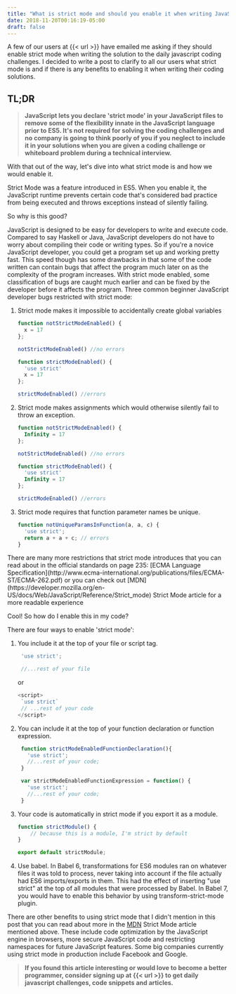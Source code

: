```yaml
---
title: "What is strict mode and should you enable it when writing JavaScript?"
date: 2018-11-20T00:16:19-05:00
draft: false
---
```


A few of our users at {{< url >}} have emailed me asking if they should enable strict mode when writing the solution to the daily javascript coding challenges. I decided to write a post to clarify to all our users what strict mode is and if there is any benefits to enabling it when writing their coding solutions.

## TL;DR
>**JavaScript lets you declare 'strict mode' in your JavaScript files to remove some of the flexibility innate in the JavaScript language prior to ES5. It's not required for solving the coding challenges and no company is going to think poorly of you if you neglect to include it in your solutions when you are given a coding challenge or whiteboard problem during a technical interview.**

With that out of the way, let's dive into what strict mode is and how we would enable it.

Strict Mode was a feature introduced in ES5.  When you enable it, the JavaScript runtime prevents certain code that's considered bad practice from being executed and throws exceptions instead of silently failing.

So why is this good?

JavaScript is designed to be easy for developers to write and execute code.  Compared to say Haskell or Java, JavaScript developers do not have to worry about compiling their code or writing types.  So if you're a novice JavaScript developer, you could get a program set up and working pretty fast.  This speed though has some drawbacks in that some of the code written can contain bugs that affect the program much later on as the complexity of the program increases.  With strict mode enabled, some classification of bugs are caught much earlier and can be fixed by the developer before it affects the program.  Three common beginner JavaScript developer bugs restricted with strict mode:
<ol>
<li>Strict mode makes it impossible to accidentally create global variables

```javascript
function notStrictModeEnabled() {
  x = 17
};

notStrictModeEnabled() //no errors
```

```javascript
function strictModeEnabled() {
  'use strict'
  x = 17
};

strictModeEnabled() //errors
```
</li>
<li>Strict mode makes assignments which would otherwise silently fail to throw an exception.

```javascript
function notStrictModeEnabled() {
  Infinity = 17
};

notStrictModeEnabled() //no errors
```

```javascript
function strictModeEnabled() {
  'use strict'
  Infinity = 17
};

strictModeEnabled() //errors
```
</li>
<li>Strict mode requires that function parameter names be unique.

```javascript
function notUniqueParamsInFunction(a, a, c) {
  'use strict';
  return a + a + c; // errors
}
```
</li>
</ol>
There are many more restrictions that strict mode introduces that you can read about in the official standards on page 235: [ECMA Language Specification](http://www.ecma-international.org/publications/files/ECMA-ST/ECMA-262.pdf) or you can check out [MDN](https://developer.mozilla.org/en-US/docs/Web/JavaScript/Reference/Strict_mode) Strict Mode article for a more readable experience

Cool! So how do I enable this in my code?

There are four ways to enable 'strict mode':
<ol>
<li>You include it at the top of your file or script tag.

```javascript
 'use strict';

 //...rest of your file
```

or

```javascript
<script>
 `use strict`
 // ...rest of your code
</script>
```
</li>
<li>You can include it at the top of your function declaration or function expression.

```javascript
 function strictModeEnabledFunctionDeclaration(){
   'use strict';
   //...rest of your code;
 }

 var strictModeEnabledFunctionExpression = function() {
   'use strict';
   //...rest of your code;
 }
```
</li>
<li>Your code is automatically in strict mode if you export it as a module.

```javascript
function strictModule() {
    // because this is a module, I'm strict by default
}

export default strictModule;
```
</li>
<li>Use babel.  In Babel 6, transformations for ES6 modules ran on whatever files it was told to process, never taking into account if the file actually had ES6 imports/exports in them.  This had the effect of inserting "use strict" at the top of all modules that were processed by Babel.  In Babel 7, you would have to enable this behavior by using transform-strict-mode plugin.
</li>
</ol>

There are other benefits to using strict mode that I didn't mention in this post that you can read about more in the [MDN](https://developer.mozilla.org/en-US/docs/Web/JavaScript/Reference/Strict_mode) Strict Mode article mentioned above.   These include code optimization by the JavaScript engine in browsers, more secure JavaScript code and restricting namespaces for future JavaScript features.  Some big companies currently using strict mode in production include Facebook and Google.

>**If you found this article interesting or would love to become a better programmer, consider signing up at {{< url >}} to get daily javascript challenges, code snippets and articles.**